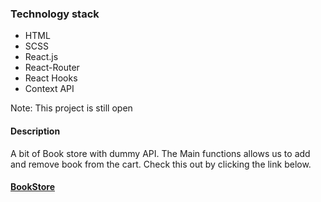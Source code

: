 ### Technology stack
 - HTML
 - SCSS
 - React.js
 - React-Router
 - React Hooks
 - Context API
 
 Note: This project is still open
 
#### Description
A bit of Book store with dummy API. The Main functions allows us to add and remove book from the cart. Check this out by clicking the link below.
#### [BookStore](https://oldtown.netlify.com/)
